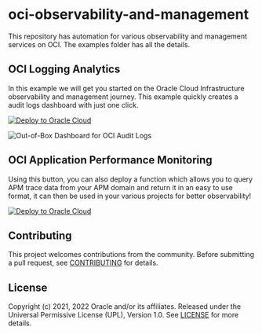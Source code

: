 # oci-observability-and-management

This repository has automation for various observability and management services on OCI. The examples folder has all the details.

## OCI Logging Analytics 

In this example we will get you started on the Oracle Cloud Infrastructure observability and management journey. This example quickly creates a audit logs dashboard with just one click. 

[![Deploy to Oracle Cloud](https://oci-resourcemanager-plugin.plugins.oci.oraclecloud.com/latest/deploy-to-oracle-cloud.svg)](https://cloud.oracle.com/resourcemanager/stacks/create?zipUrl=https://github.com/oracle-quickstart/oci-observability-and-management/releases/download/la-qs-4.3/oci-log-analytics-v4.3.zip) 

![Out-of-Box Dashboard for OCI Audit Logs ](https://user-images.githubusercontent.com/80283985/153082162-662ac81b-9e85-483e-93ab-72d6a9cd560d.png)

## OCI Application Performance Monitoring

Using this button, you can also deploy a function which allows you to query APM trace data from your APM domain and return it in an easy to use format, it can then be used in your various projects for better observability!

[![Deploy to Oracle Cloud](https://oci-resourcemanager-plugin.plugins.oci.oraclecloud.com/latest/deploy-to-oracle-cloud.svg)](https://cloud.oracle.com/resourcemanager/stacks/create?zipUrl=https://github.com/M-Iliass/oci-observability-and-management/releases/download/v1.0.0/oci-apm-export-data-release.zip) 

## Contributing

This project welcomes contributions from the community. Before submitting a pull
request, see [CONTRIBUTING](./CONTRIBUTING.md) for details.

## License

Copyright (c) 2021, 2022 Oracle and/or its affiliates.
Released under the Universal Permissive License (UPL), Version 1.0.
See [LICENSE](./LICENSE) for more details.

[oci]: https://cloud.oracle.com/en_US/cloud-infrastructure
[oci terraform]: https://registry.terraform.io/providers/oracle/oci/latest/docs
